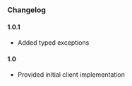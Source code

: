 ### Changelog

#### 1.0.1
* Added typed exceptions

#### 1.0
* Provided initial client implementation
